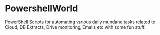 # PowershellWorld
PowerShell Scripts for automating various daily mundane tasks related to Cloud, DB Extracts, Drive monitoring, Emails etc with some fun stuff.
